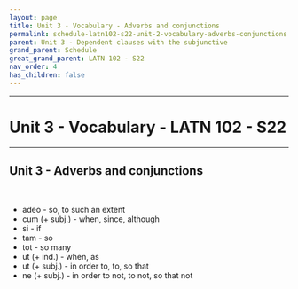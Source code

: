 ```yaml
---
layout: page
title: Unit 3 - Vocabulary - Adverbs and conjunctions
permalink: schedule-latn102-s22-unit-2-vocabulary-adverbs-conjunctions
parent: Unit 3 - Dependent clauses with the subjunctive
grand_parent: Schedule
great_grand_parent: LATN 102 - S22
nav_order: 4
has_children: false
---
```

***

# Unit 3 - Vocabulary - LATN 102 - S22

***

## Unit 3 - Adverbs and conjunctions
&nbsp;
- adeo - so, to such an extent
- cum (+ subj.) - when, since, although
- si - if
- tam - so
- tot - so many
- ut (+ ind.) - when, as
- ut (+ subj.) - in order to, to, so that
- ne (+ subj.) - in order to not, to not, so that not
